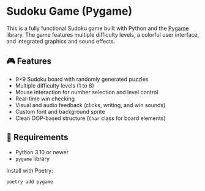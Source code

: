 # Sudoku Game (Pygame)

This is a fully functional Sudoku game built with Python and the [Pygame](https://www.pygame.org/) library. The game features multiple difficulty levels, a colorful user interface, and integrated graphics and sound effects.

## 🎮 Features

- 9×9 Sudoku board with randomly generated puzzles
- Multiple difficulty levels (1 to 8)
- Mouse interaction for number selection and level control
- Real-time win checking
- Visual and audio feedback (clicks, writing, and win sounds)
- Custom font and background sprite
- Clean OOP-based structure (`Char` class for board elements)

## 🧱 Requirements

- Python 3.10 or newer
- `pygame` library

Install with Poetry:

```bash
poetry add pygame